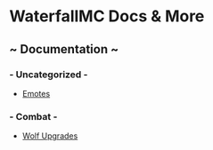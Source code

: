 # WaterfallMC Docs & More
## ~ Documentation ~
### - Uncategorized -

- [Emotes](emotes.md)

### - Combat -

- [Wolf Upgrades](wolves.md)
